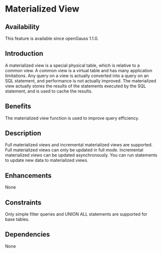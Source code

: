 # Materialized View<a name="EN-US_TOPIC_0000001088566338"></a>

## Availability<a name="section1136213124018"></a>

This feature is available since openGauss 1.1.0.

## Introduction<a name="section31192232416"></a>

A materialized view is a special physical table, which is relative to a common view. A common view is a virtual table and has many application limitations. Any query on a view is actually converted into a query on an SQL statement, and performance is not actually improved. The materialized view actually stores the results of the statements executed by the SQL statement, and is used to cache the results.

## Benefits<a name="section747141119423"></a>

The materialized view function is used to improve query efficiency.

## Description<a name="section1796166174315"></a>

Full materialized views and incremental materialized views are supported. Full materialized views can only be updated in full mode. Incremental materialized views can be updated asynchronously. You can run statements to update new data to materialized views.

## Enhancements<a name="section18965647194512"></a>

None

## Constraints<a name="section1575615618465"></a>

Only simple filter queries and UNION ALL statements are supported for base tables.

## Dependencies<a name="section2535204364616"></a>

None

